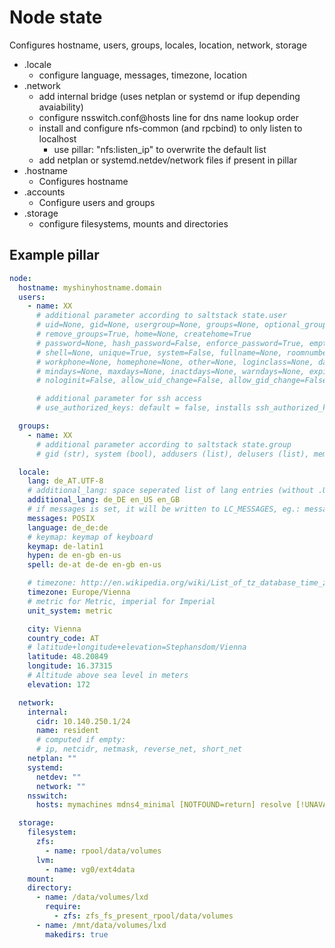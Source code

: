 # Node state

Configures hostname, users, groups, locales, location, network, storage

+ .locale
  + configure language, messages, timezone, location
+ .network
  + add internal bridge (uses netplan or systemd or ifup depending avaiability)
  + configure nsswitch.conf@hosts line for dns name lookup order
  + install and configure nfs-common (and rpcbind) to only listen to localhost
    + use pillar: "nfs:listen_ip" to overwrite the default list
  + add netplan or systemd.netdev/network files if present in pillar
+ .hostname
  + Configures hostname
+ .accounts
  + Configure users and groups
+ .storage
  + configure filesystems, mounts and directories

## Example pillar

```yaml
node:
  hostname: myshinyhostname.domain
  users:
    - name: XX
      # additional parameter according to saltstack state.user
      # uid=None, gid=None, usergroup=None, groups=None, optional_groups=None
      # remove_groups=True, home=None, createhome=True
      # password=None, hash_password=False, enforce_password=True, empty_password=False
      # shell=None, unique=True, system=False, fullname=None, roomnumber=None
      # workphone=None, homephone=None, other=None, loginclass=None, date=None
      # mindays=None, maxdays=None, inactdays=None, warndays=None, expire=None,
      # nologinit=False, allow_uid_change=False, allow_gid_change=False

      # additional parameter for ssh access
      # use_authorized_keys: default = false, installs ssh_authorized_keys if true

  groups:
    - name: XX
      # additional parameter according to saltstack state.group
      # gid (str), system (bool), addusers (list), delusers (list), members (list)

  locale:
    lang: de_AT.UTF-8
    # additional_lang: space seperated list of lang entries (without .UTF-8)
    additional_lang: de_DE en_US en_GB
    # if messages is set, it will be written to LC_MESSAGES, eg.: messages: POSIX
    messages: POSIX
    language: de_de:de
    # keymap: keymap of keyboard
    keymap: de-latin1
    hypen: de en-gb en-us
    spell: de-at de-de en-gb en-us

    # timezone: http://en.wikipedia.org/wiki/List_of_tz_database_time_zones
    timezone: Europe/Vienna
    # metric for Metric, imperial for Imperial
    unit_system: metric

    city: Vienna
    country_code: AT
    # latitude+longitude+elevation=Stephansdom/Vienna
    latitude: 48.20849
    longitude: 16.37315
    # Altitude above sea level in meters
    elevation: 172

  network:
    internal:
      cidr: 10.140.250.1/24
      name: resident
      # computed if empty:
      # ip, netcidr, netmask, reverse_net, short_net
    netplan: ""
    systemd:
      netdev: ""
      network: ""
    nsswitch:
      hosts: mymachines mdns4_minimal [NOTFOUND=return] resolve [!UNAVAIL=return] files myhostname dns

  storage:
    filesystem:
      zfs:
        - name: rpool/data/volumes
      lvm:
        - name: vg0/ext4data
    mount:
    directory:
      - name: /data/volumes/lxd
        require:
          - zfs: zfs_fs_present_rpool/data/volumes
      - name: /mnt/data/volumes/lxd
        makedirs: true
```
